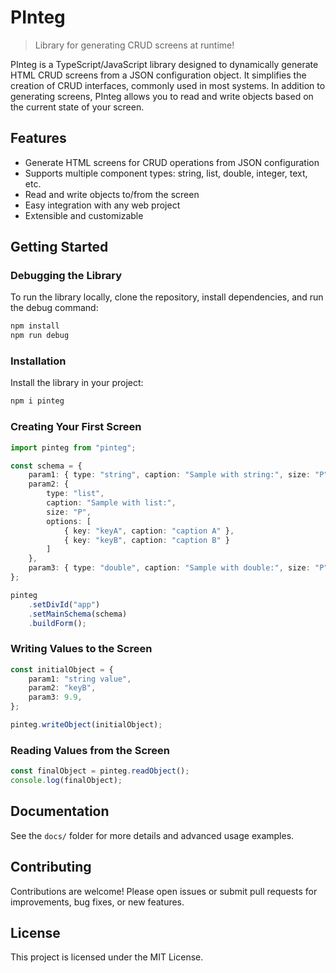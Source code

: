 # PInteg
> Library for generating CRUD screens at runtime!

PInteg is a TypeScript/JavaScript library designed to dynamically generate HTML CRUD screens from a JSON configuration object. It simplifies the creation of CRUD interfaces, commonly used in most systems. In addition to generating screens, PInteg allows you to read and write objects based on the current state of your screen.

## Features
- Generate HTML screens for CRUD operations from JSON configuration
- Supports multiple component types: string, list, double, integer, text, etc.
- Read and write objects to/from the screen
- Easy integration with any web project
- Extensible and customizable

## Getting Started

### Debugging the Library
To run the library locally, clone the repository, install dependencies, and run the debug command:
```sh
npm install
npm run debug
```

### Installation
Install the library in your project:
```sh
npm i pinteg
```

### Creating Your First Screen
```typescript
import pinteg from "pinteg";

const schema = {
	param1: { type: "string", caption: "Sample with string:", size: "P" },
	param2: {
		type: "list",
		caption: "Sample with list:",
		size: "P",
		options: [
			{ key: "keyA", caption: "caption A" },
			{ key: "keyB", caption: "caption B" }
		]
	},
	param3: { type: "double", caption: "Sample with double:", size: "P" },
};

pinteg
	.setDivId("app")
	.setMainSchema(schema)
	.buildForm();
```

### Writing Values to the Screen
```typescript
const initialObject = {
	param1: "string value",
	param2: "keyB",
	param3: 9.9,
};

pinteg.writeObject(initialObject);
```

### Reading Values from the Screen
```typescript
const finalObject = pinteg.readObject();
console.log(finalObject);
```

## Documentation
See the `docs/` folder for more details and advanced usage examples.

## Contributing
Contributions are welcome! Please open issues or submit pull requests for improvements, bug fixes, or new features.

## License
This project is licensed under the MIT License.
